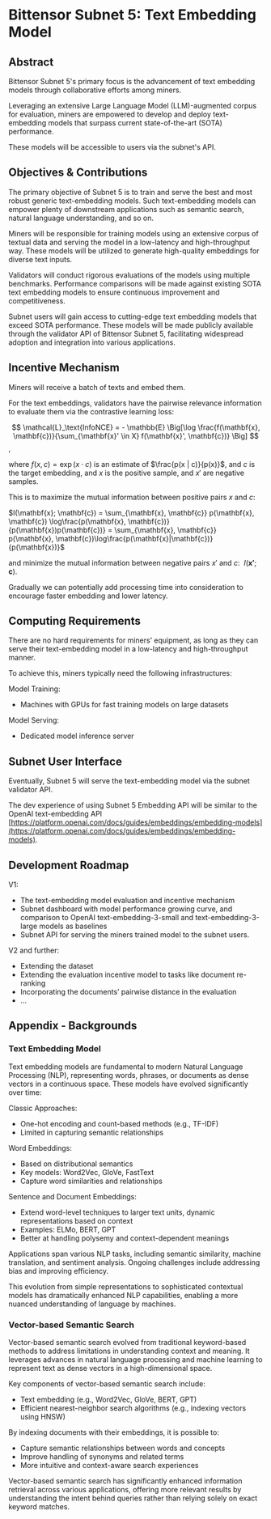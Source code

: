 # Bittensor Subnet 5: Text Embedding Model

## Abstract

Bittensor Subnet 5's primary focus is the advancement of text embedding models through collaborative efforts among miners.

Leveraging an extensive Large Language Model (LLM)-augmented corpus for evaluation, miners are empowered to develop and deploy text-embedding models that surpass current state-of-the-art (SOTA) performance.

These models will be accessible to users via the subnet's API.

## Objectives & Contributions

The primary objective of Subnet 5 is to train and serve the best and most robust generic text-embedding models. Such text-embedding models can empower plenty of downstream applications such as semantic search, natural language understanding, and so on.

Miners will be responsible for training models using an extensive corpus of textual data and serving the model in a low-latency and high-throughput way. These models will be utilized to generate high-quality embeddings for diverse text inputs.

Validators will conduct rigorous evaluations of the models using multiple benchmarks. Performance comparisons will be made against existing SOTA text embedding models to ensure continuous improvement and competitiveness.

Subnet users will gain access to cutting-edge text embedding models that exceed SOTA performance. These models will be made publicly available through the validator API of Bittensor Subnet 5, facilitating widespread adoption and integration into various applications.

## Incentive Mechanism

Miners will receive a batch of texts and embed them.

For the text embeddings, validators have the pairwise relevance information to evaluate them via the contrastive learning loss:

$$
\mathcal{L}_\text{InfoNCE} = - \mathbb{E} \Big[\log \frac{f(\mathbf{x}, \mathbf{c})}{\sum_{\mathbf{x}' \in X} f(\mathbf{x}', \mathbf{c})} \Big]
$$,

where $f(x,c) = \exp{(x \cdot c)}$ is an estimate of $\frac{p(x | c)}{p(x)}$, and $c$ is the target embedding, and $x$ is the positive sample, and $x'$ are negative samples.

This is to maximize the mutual information between positive pairs $x$ and $c$:

$I(\mathbf{x}; \mathbf{c}) = \sum_{\mathbf{x}, \mathbf{c}} p(\mathbf{x}, \mathbf{c}) \log\frac{p(\mathbf{x}, \mathbf{c})}{p(\mathbf{x})p(\mathbf{c})} = \sum_{\mathbf{x}, \mathbf{c}} p(\mathbf{x}, \mathbf{c})\log\frac{p(\mathbf{x}|\mathbf{c})}{p(\mathbf{x})}$

and minimize the mutual information between negative pairs $x'$ and $c$:  $I(\mathbf{x'}; \mathbf{c})$.

Gradually we can potentially add processing time into consideration to encourage faster embedding and lower latency.

## Computing Requirements

There are no hard requirements for miners’ equipment, as long as they can serve their text-embedding model in a low-latency and high-throughput manner.

To achieve this, miners typically need the following infrastructures:

Model Training:

- Machines with GPUs for fast training models on large datasets

Model Serving:

- Dedicated model inference server

## Subnet User Interface

Eventually, Subnet 5 will serve the text-embedding model via the subnet validator API.

The dev experience of using Subnet 5 Embedding API will be similar to the OpenAI text-embedding API [https://platform.openai.com/docs/guides/embeddings/embedding-models](https://platform.openai.com/docs/guides/embeddings/embedding-models).

## Development Roadmap

V1:

- The text-embedding model evaluation and incentive mechanism
- Subnet dashboard with model performance growing curve, and comparison to OpenAI text-embedding-3-small and text-embedding-3-large models as baselines
- Subnet API for serving the miners trained model to the subnet users.

V2 and further:

- Extending the dataset
- Extending the evaluation incentive model to tasks like document re-ranking
- Incorporating the documents’ pairwise distance in the evaluation
- …

## Appendix - Backgrounds

### Text Embedding Model

Text embedding models are fundamental to modern Natural Language Processing (NLP), representing words, phrases, or documents as dense vectors in a continuous space. These models have evolved significantly over time:

Classic Approaches:

- One-hot encoding and count-based methods (e.g., TF-IDF)
- Limited in capturing semantic relationships

Word Embeddings:

- Based on distributional semantics
- Key models: Word2Vec, GloVe, FastText
- Capture word similarities and relationships

Sentence and Document Embeddings:

- Extend word-level techniques to larger text units, dynamic representations based on context
- Examples: ELMo, BERT, GPT
- Better at handling polysemy and context-dependent meanings

Applications span various NLP tasks, including semantic similarity, machine translation, and sentiment analysis. Ongoing challenges include addressing bias and improving efficiency.

This evolution from simple representations to sophisticated contextual models has dramatically enhanced NLP capabilities, enabling a more nuanced understanding of language by machines.

### Vector-based Semantic Search

Vector-based semantic search evolved from traditional keyword-based methods to address limitations in understanding context and meaning. It leverages advances in natural language processing and machine learning to represent text as dense vectors in a high-dimensional space.

Key components of vector-based semantic search include:

- Text embedding (e.g., Word2Vec, GloVe, BERT, GPT)
- Efficient nearest-neighbor search algorithms (e.g., indexing vectors using HNSW)

By indexing documents with their embeddings, it is possible to:

- Capture semantic relationships between words and concepts
- Improve handling of synonyms and related terms
- More intuitive and context-aware search experiences

Vector-based semantic search has significantly enhanced information retrieval across various applications, offering more relevant results by understanding the intent behind queries rather than relying solely on exact keyword matches.
